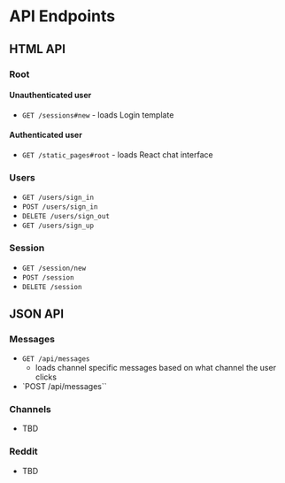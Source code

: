 # API Endpoints

## HTML API

### Root

#### Unauthenticated user
- `GET /sessions#new` - loads Login template

#### Authenticated user
- `GET /static_pages#root` - loads React chat interface

### Users

- `GET /users/sign_in`
- `POST /users/sign_in`
- `DELETE /users/sign_out`
- `GET /users/sign_up`

### Session

- `GET /session/new`
- `POST /session`
- `DELETE /session`

## JSON API

### Messages

- `GET /api/messages`
  - loads channel specific messages based on what channel the user clicks
- `POST /api/messages``

### Channels

- TBD

### Reddit

- TBD